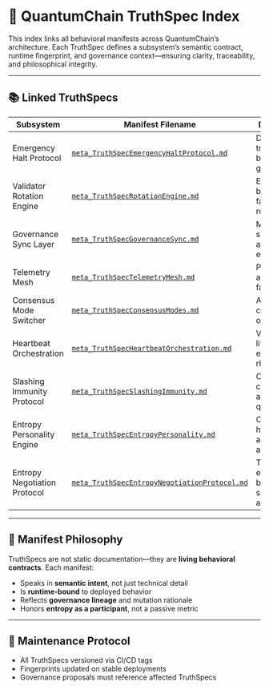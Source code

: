 # 🧭 QuantumChain TruthSpec Index

This index links all behavioral manifests across QuantumChain’s architecture. Each TruthSpec defines a subsystem’s semantic contract, runtime fingerprint, and governance context—ensuring clarity, traceability, and philosophical integrity.

---

## 📚 Linked TruthSpecs

| Subsystem                      | Manifest Filename                             | Description                                      |
|-------------------------------|-----------------------------------------------|--------------------------------------------------|
| Emergency Halt Protocol       | [`meta_TruthSpecEmergencyHaltProtocol.md`](./meta_TruthSpecEmergencyHaltProtocol.md)      | Defines halt triggers and behavioral guarantees  |
| Validator Rotation Engine     | [`meta_TruthSpecRotationEngine.md`](./meta_TruthSpecRotationEngine.md)                   | Entropy-based fairness and rotation logic        |
| Governance Sync Layer         | [`meta_TruthSpecGovernanceSync.md`](./meta_TruthSpecGovernanceSync.md)                   | Mutation scheduling and quorum enforcement       |
| Telemetry Mesh                | [`meta_TruthSpecTelemetryMesh.md`](./meta_TruthSpecTelemetryMesh.md)                     | Peer scoring and routing fairness                |
| Consensus Mode Switcher       | [`meta_TruthSpecConsensusModes.md`](./meta_TruthSpecConsensusModes.md)                   | Adaptive consensus orchestration                 |
| Heartbeat Orchestration       | [`meta_TruthSpecHeartbeatOrchestration.md`](./meta_TruthSpecHeartbeatOrchestration.md)   | Validator liveness and entropy rhythm            |
| Slashing Immunity Protocol    | [`meta_TruthSpecSlashingImmunity.md`](./meta_TruthSpecSlashingImmunity.md)               | Contagion containment and validator quarantine   |
| Entropy Personality Engine    | [`meta_TruthSpecEntropyPersonality.md`](./meta_TruthSpecEntropyPersonality.md)           | Contextual happiness and entropy autonomy        |
| Entropy Negotiation Protocol  | [`meta_TruthSpecEntropyNegotiationProtocol.md`](./meta_TruthSpecEntropyNegotiationProtocol.md) | Treaty exchange between subsystems and entropy   |

---

## 🧠 Manifest Philosophy

TruthSpecs are not static documentation—they are **living behavioral contracts**. Each manifest:

- Speaks in **semantic intent**, not just technical detail
- Is **runtime-bound** to deployed behavior
- Reflects **governance lineage** and mutation rationale
- Honors **entropy as a participant**, not a passive metric

---

## 🔄 Maintenance Protocol

- All TruthSpecs versioned via CI/CD tags
- Fingerprints updated on stable deployments
- Governance proposals must reference affected TruthSpecs

